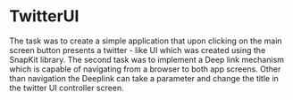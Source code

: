 # TwitterUI
The task was to create a simple application that upon clicking on the main screen button presents a twitter - like UI which was created using the SnapKit 
library. The second task was to implement a Deep link mechanism which is capable of navigating from a browser to both app screens. 
Other than navigation the Deeplink can take a parameter and change the title in the twitter UI controller screen.
